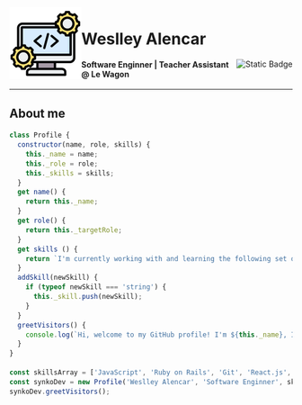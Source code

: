 <img align="left" src="software-development-icon.png" width="128px" height="128px">
<div>
  <h1>Weslley Alencar</h1>
  <a href="https://www.linkedin.com/in/walencar/" target="_blank"><img align="right" alt="Static Badge" src="https://img.shields.io/badge/linkedin-blue?style=for-the-badge&logo=linkedin"></a>
  <h4>Software Enginner | Teacher Assistant @ Le Wagon</h4>
</div>
<hr>
<h2>About me</h2>

```javascript
class Profile {
  constructor(name, role, skills) {
    this._name = name;
    this._role = role;
    this._skills = skills;
  }
  get name() {
    return this._name;
  }
  get role() {
    return this._targetRole;
  }
  get skills () {
    return `I'm currently working with and learning the following set of languages: ${this._skills.join(', ')}.`;
  }
  addSkill(newSkill) {
    if (typeof newSkill === 'string') {
      this._skill.push(newSkill);
    }
  }
  greetVisitors() {
    console.log(`Hi, welcome to my GitHub profile! I'm ${this._name}, I'm a ${this._role} and ${this.skills}`);
  }
}

const skillsArray = ['JavaScript', 'Ruby on Rails', 'Git', 'React.js', 'PostgreSQL', 'Microsoft SQL Server'];
const synkoDev = new Profile('Weslley Alencar', 'Software Enginner', skillsArray);
synkoDev.greetVisitors();
```

<!--
**synkodev/synkodev** is a ✨ _special_ ✨ repository because its `README.md` (this file) appears on your GitHub profile.

Here are some ideas to get you started:

- 🔭 I’m currently working on ...
- 🌱 I’m currently learning ...
- 👯 I’m looking to collaborate on ...
- 🤔 I’m looking for help with ...
- 💬 Ask me about ...
- 📫 How to reach me: ...
- 😄 Pronouns: ...
- ⚡ Fun fact: ...
-->
